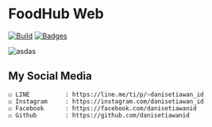 # FoodHub Web
[![Build](https://img.shields.io/badge/Codename_-_danisetiawanid-brightgreen.svg)]()
[![Badges](https://img.shields.io/badge/badges-%F0%9F%91%8D-brightgreen.svg)](https://shields.io/)


![asdas](https://user-images.githubusercontent.com/23353758/78942439-f08a9400-7ae3-11ea-8731-64ead08ddf46.png)


## My Social Media
	☑ LINE			: https://line.me/ti/p/~danisetiawan_id
	☑ Instagram		: https://instagram.com/danisetiawan_id
	☑ Facebook		: https://facebook.com/danisetiawanid
	☑ Github		: https://github.com/danisetiawanid
